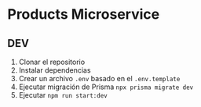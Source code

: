 # Products Microservice

## DEV

1. Clonar el repositorio
2. Instalar dependencias
3. Crear un archivo `.env` basado en el `.env.template`
4. Ejecutar migración de Prisma `npx prisma migrate dev`
5. Ejecutar `npm run start:dev`
